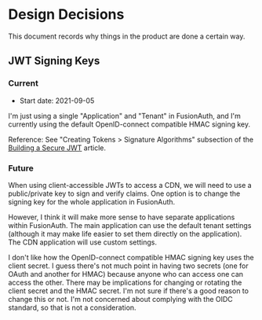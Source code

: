 # Design Decisions

This document records why things in the product are done a certain way.

## JWT Signing Keys

### Current

- Start date: 2021-09-05

I'm just using a single "Application" and "Tenant" in FusionAuth, and I'm currently using the default OpenID-connect compatible HMAC signing key.

Reference: See "Creating Tokens > Signature Algorithms" subsection of the [Building a Secure JWT][1] article.

[1]: https://fusionauth.io/learn/expert-advice/tokens/building-a-secure-jwt/

### Future

When using client-accessible JWTs to access a CDN, we will need to use a public/private key to sign and verify claims. One option is to change the signing key for the whole application in FusionAuth.

However, I think it will make more sense to have separate applications within FusionAuth. The main application can use the default tenant settings (although it may make life easier to set them directly on the application). The CDN application will use custom settings.

I don't like how the OpenID-connect compatible HMAC signing key uses the client secret. I guess there's not much point in having two secrets (one for OAuth and another for HMAC) because anyone who can access one can access the other. There may be implications for changing or rotating the client secret and the HMAC secret. I'm not sure if there's a good reason to change this or not. I'm not concerned about complying with the OIDC standard, so that is not a consideration.
